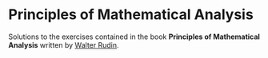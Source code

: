 Principles of Mathematical Analysis
===================================

Solutions to the exercises contained in the book **Principles of Mathematical
Analysis** written by [Walter Rudin][].

[Walter Rudin]: https://en.wikipedia.org/wiki/Walter_Rudin
